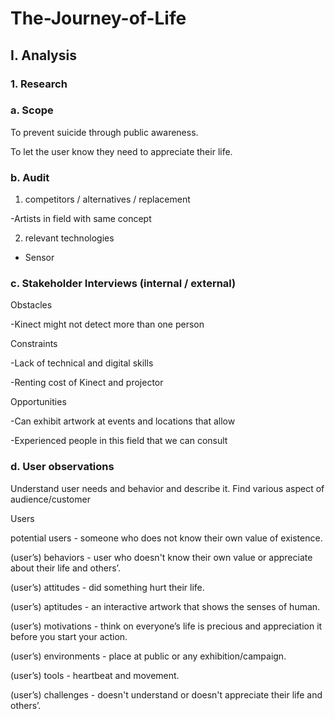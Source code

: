 # The-Journey-of-Life

## I. Analysis

### 1. Research

### a. Scope

To prevent suicide through public awareness.

To let the user know they need to appreciate their life.

### b. Audit

1. competitors / alternatives / replacement

-Artists in field with same concept

2. relevant technologies

- Sensor

### c. Stakeholder Interviews (internal / external)

Obstacles

-Kinect might not detect more than one person

Constraints

-Lack of technical and digital skills

-Renting cost of Kinect and projector

Opportunities

-Can exhibit artwork at events and locations that allow

-Experienced people in this field that we can consult

### d. User observations

Understand user needs and behavior and describe it. Find various aspect of audience/customer

Users

potential users - someone who does not know their own value of existence.

(user’s) behaviors - user who doesn't know their own value or appreciate about their life and others’.

(user’s) attitudes - did something hurt their life.

(user’s) aptitudes - an interactive artwork that shows the senses of human.

(user’s) motivations - think on everyone’s life is precious and appreciation it before you start your action.

(user’s) environments - place at public or any exhibition/campaign.

(user’s) tools - heartbeat and movement.

(user’s) challenges - doesn't understand or doesn't appreciate their life and others’.
